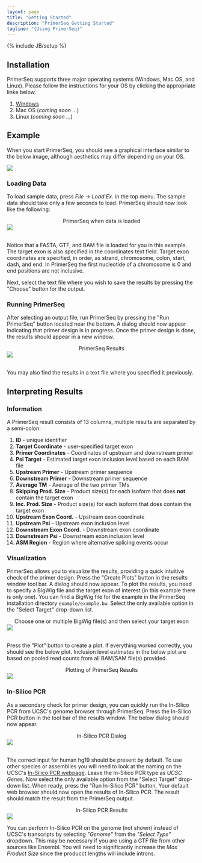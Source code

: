 ```yaml
---
layout: page
title: "Getting Started"
description: "PrimerSeq Getting Started"
tagline: "{Using PrimerSeq}"
---
```

{% include JB/setup %}

## Installation

PrimerSeq supports three major operating systems (Windows, Mac OS, and Linux). Please follow the instructions
for your OS by clicking the appropriate linke below.

1. [Windows](windows.html)
2. Mac OS (*coming soon ...*)
3. Linux (*coming soon ...*)

## Example

When you start PrimerSeq, you should see a graphical interface similar to the below image, although
aesthetics may differ depending on your OS.

<img src="start_program.png" class="img-rounded" style="display:block;margin-left:auto;margin-right:auto;" />

### Loading Data

To load sample data, press <i>File -> Load Ex.</i> in the top menu. The sample data should take only a few seconds to load.
PrimerSeq should now look like the following:

<center>PrimerSeq when data is loaded</center>
<img src="load_ex.png" style="display:block;margin-left:auto;margin-right:auto;" />
</br>

Notice that a FASTA, GTF, and BAM file is loaded for you in this example. The target exon is also specified in the coordinates
text field. Target exon coordinates are specified, in order, as strand, chromosome, colon, start, dash, and end. In PrimerSeq the first nucleotide
of a chromosome is 0 and end positions are not inclusive.

Next, select the text file where you wish to save the results by pressing the "Choose" button for the output.

### Running PrimerSeq

After selecting an output file, run PrimerSeq by pressing the "Run PrimerSeq" button located near the bottom. A dialog should now
appear indicating that primer design is in progress. Once the primer design is done, the results should appear in a new window.

<center>PrimerSeq Results</center>
<img src="view_output.png" style="display:block;margin-left:auto;margin-right:auto;" />
</br>

You may also find the results in a text file where you specified it previously.

## Interpreting Results

### Information

A PrimerSeq result consists of 13 columns, multiple results are separated
by a semi-colon:

1. **ID** - unique identifier
2. **Target Coordinate** - user-specified target exon
3. **Primer Coordinates** - Coordinates of upstream and downstream primer
4. **Psi Target** - Estimated target exon inclusion level based on each BAM file
5. **Upstream Primer** - Upstream primer sequence
6. **Downstream Primer** - Downstream primer sequence
7. **Average TM** - Average of the two primer TMs
8. **Skipping Prod. Size** - Product size(s) for each isoform that does **not** contain the target exon
9. **Inc. Prod. Size** - Product size(s) for each isoform that does contain the target exon
10. **Upstream Exon Coord.** - Upstream exon coordinate
11. **Upstream Psi** - Upstream exon inclusion level
12. **Downstream Exon Coord.** - Downstream exon coordinate
13. **Downstream Psi** - Downstream exon inclusion level
14. **ASM Region** - Region where alternative splicing events occur

### Visualization

PrimerSeq allows you to visualize the results, providing a quick intuitive check of the primer design. Press the "Create Plots"
button in the results window tool bar. A dialog should now appear. To plot the results, you need to specify a BigWig file and the target
exon of interest (in this example there is only one). You can find a BigWig file for the example in the PrimerSeq installation
directory `example/example.bw`. Select the only available option in the "Select Target" drop-down list.

<center>Choose one or multiple BigWig file(s) and then select your target exon</center>
<img src="plot_example.png" style="display:block;margin-left:auto;margin-right:auto;" />
</br>

Press the "Plot" button to create a plot. If everything worked correctly, you should see the below plot.
Inclusion level estimates in the below plot are based on pooled read counts from all BAM/SAM
file(s) provided.

<center>Plotting of PrimerSeq Results</center>
<img src="display_plot.png" style="display:block;margin-left:auto;margin-right:auto;" />

### In-Silico PCR

As a secondary check for primer design, you can quickly run the In-Silico PCR from
UCSC's genome browser through PrimerSeq. Press the In-Silico PCR button in the tool bar of
the results window. The below dialog should now appear.

<center>In-Silico PCR Dialog</center>
<img src="insilico_pcr.png" style="display:block;margin-left:auto;margin-right:auto;" />
</br>

The correct input for human hg19 should be present by default. To use other species or
assemblies you will need to look at the naming on the UCSC's [In-Silico PCR webpage](http://genome.ucsc.edu/cgi-bin/hgPcr).
Leave the In-Silico PCR type as *UCSC Genes*.
Now select the only available option from the "Select Target" drop-down list.
When ready, press the "Run In-Silico PCR" button. Your default web browser should now
open the results of In-Silico PCR. The result should match the result from the PrimerSeq output.

<center>In-Silico PCR Results</center>
<img src="insilico_pcr_results.png" style="display:block;margin-left:auto;margin-right:auto;" />

You can perform In-Silico PCR on the genome (not shown) instead of UCSC's transcripts by selecting *"Genome"*
from the *"Select Type"* dropdown. This may be necessary if you are using a GTF file from other sources
like Ensembl. You will need to significantly increase the *Max Product Size* since the producct lengths will include introns.